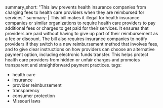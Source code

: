 summary_short: "This law prevents health insurance companies from charging fees to health care providers when they are reimbursed for services."
summary: |
  This bill makes it illegal for health insurance companies or similar organizations to require health care providers to pay additional fees or charges to get paid for their services. It ensures that providers are paid without having to give up part of their reimbursement as a fee or discount. The bill also requires insurance companies to notify providers if they switch to a new reimbursement method that involves fees, and to give clear instructions on how providers can choose an alternative payment option, including electronic funds transfer. This helps protect health care providers from hidden or unfair charges and promotes transparent and straightforward payment practices.
tags:
  - health care
  - insurance
  - provider reimbursement
  - transparency
  - consumer protection
  - Missouri laws
